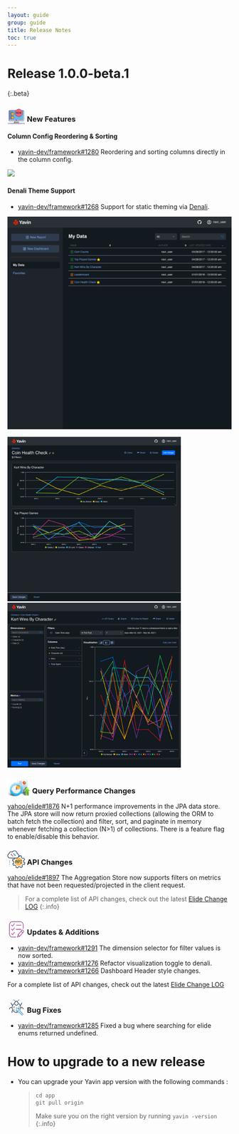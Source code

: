 ```yaml
---
layout: guide
group: guide
title: Release Notes
toc: true
---
```


# Release 1.0.0-beta.1
{:.beta}

### <img src="/assets/images/Release_new_feature_icon.png" alt="New feature logo" style="height: 40px; margin-bottom: -8px"> New Features
#### Column Config Reordering & Sorting

- [yavin-dev/framework#1280](https://github.com/yavin-dev/framework/pull/1280) Reordering and sorting columns directly in the column config.

<img src="/assets/images/Release_demo_reordering_sorting.gif">

#### Denali Theme Support

- [yavin-dev/framework#1268](https://github.com/yavin-dev/framework/pull/1268) Support for static theming via [Denali](http://denali.design).

<img src="/assets/images/Release_denali_theme1.png" width="783px">

<img src="/assets/images/Release_denali_theme2.png" width="390px"> <img src="/assets/images/Release_denali_theme3.png" width="390px">


### <img src="/assets/images/Release_query_performance_icon.png" alt="Query performance logo" style="height: 40px; margin-bottom: -8px"> Query Performance Changes

[yahoo/elide#1876](https://github.com/yahoo/elide/pull/1876) N+1 performance improvements in the JPA data store.  The JPA store will now return proxied collections (allowing the ORM to batch fetch the collection) and filter, sort, and paginate in memory whenever fetching a collection (N>1) of collections.  There is a feature flag to enable/disable this behavior.


### <img src="/assets/images/Release_api_icon.png" alt="API Changes logo" style="height: 40px; margin-bottom: -8px"> API Changes

[yahoo/elide#1897](https://github.com/yahoo/elide/pull/1897) The Aggregation Store now supports filters on metrics that have not been requested/projected in the client request.

  > For a complete list of API changes, check out the latest [Elide Change LOG](https://github.com/yahoo/elide/blob/master/changelog.md)
  {:.info}

### <img src="/assets/images/Release_updates_icon.png" alt="updates logo" style="height: 40px; margin-bottom: -8px"> Updates & Additions

- [yavin-dev/framework#1291](https://github.com/yavin-dev/framework/pull/1291) The dimension selector for filter values is now sorted.
- [yavin-dev/framework#1276](https://github.com/yavin-dev/framework/pull/1276) Refactor visualization toggle to denali.
- [yavin-dev/framework#1266](https://github.com/yavin-dev/framework/pull/1266) Dashboard Header style changes.

For a complete list of API changes, check out the latest [Elide Change LOG](https://github.com/yahoo/elide/blob/master/changelog.md)

### <img src="/assets/images/Release_bug_icon.png" alt="bug fixes logo" style="height: 40px; margin-bottom: -8px"> Bug Fixes

- [yavin-dev/framework#1285](https://github.com/yavin-dev/framework/pull/1285) Fixed a bug where searching for elide enums returned undefined.


# How to upgrade to a new release

- You can upgrade your Yavin app version with the following commands :
    > ```shell
    > cd app
    > git pull origin
    > ```
    >
    > Make sure you on the right version by running  ```yavin -version```
    {:.info}
